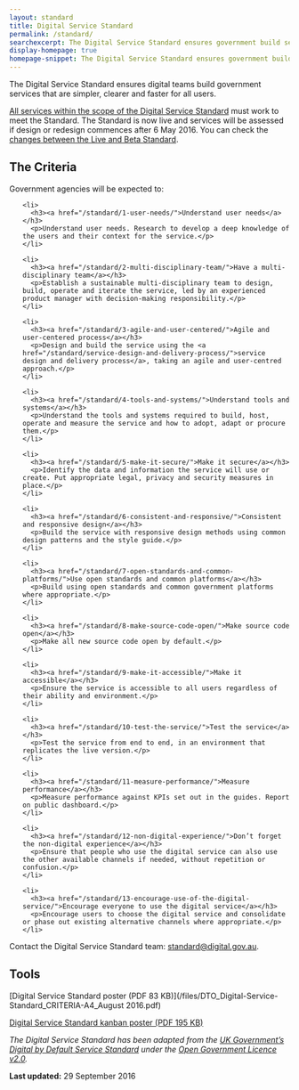 ```yaml
---
layout: standard
title: Digital Service Standard
permalink: /standard/
searchexcerpt: The Digital Service Standard ensures government build services that are simpler, clearer and faster for all users.
display-homepage: true
homepage-snippet: The Digital Service Standard ensures government build services that are simpler, clearer and faster for all users.
---
```


The Digital Service Standard ensures digital teams build government services that are simpler, clearer and faster for all users.

[All services within the scope of the Digital Service Standard](/standard/scope-of-standard/) must work to meet the Standard. The Standard is now live and services will be assessed if design or redesign commences after 6 May 2016. You can check the [changes between the Live and Beta Standard](/standard/changes-to-standard/).


<div class="dss-criteria-page-list">

  <h2>The Criteria</h2>
  <p>Government agencies will be expected to:</p>
  <ol>
  
    <li>
      <h3><a href="/standard/1-user-needs/">Understand user needs</a></h3>
      <p>Understand user needs. Research to develop a deep knowledge of the users and their context for the service.</p>
    </li>
    
    <li>
      <h3><a href="/standard/2-multi-disciplinary-team/">Have a multi-disciplinary team</a></h3>
      <p>Establish a sustainable multi-disciplinary team to design, build, operate and iterate the service, led by an experienced product manager with decision-making responsibility.</p>
    </li>
    
    <li>
      <h3><a href="/standard/3-agile-and-user-centered/">Agile and user-centered process</a></h3>
      <p>Design and build the service using the <a href="/standard/service-design-and-delivery-process/">service design and delivery process</a>, taking an agile and user-centred approach.</p>
    </li>
    
    <li>
      <h3><a href="/standard/4-tools-and-systems/">Understand tools and systems</a></h3>
      <p>Understand the tools and systems required to build, host, operate and measure the service and how to adopt, adapt or procure them.</p>
    </li>
    
    <li>
      <h3><a href="/standard/5-make-it-secure/">Make it secure</a></h3>
      <p>Identify the data and information the service will use or create. Put appropriate legal, privacy and security measures in place.</p>
    </li>
    
    <li>
      <h3><a href="/standard/6-consistent-and-responsive/">Consistent and responsive design</a></h3>
      <p>Build the service with responsive design methods using common design patterns and the style guide.</p>
    </li>
    
    <li>
      <h3><a href="/standard/7-open-standards-and-common-platforms/">Use open standards and common platforms</a></h3>
      <p>Build using open standards and common government platforms where appropriate.</p>
    </li>
    
    <li>
      <h3><a href="/standard/8-make-source-code-open/">Make source code open</a></h3>
      <p>Make all new source code open by default.</p>
    </li>
    
    <li>
      <h3><a href="/standard/9-make-it-accessible/">Make it accessible</a></h3>
      <p>Ensure the service is accessible to all users regardless of their ability and environment.</p>
    </li>
    
    <li>
      <h3><a href="/standard/10-test-the-service/">Test the service</a></h3>
      <p>Test the service from end to end, in an environment that replicates the live version.</p>
    </li>
    
    <li>
      <h3><a href="/standard/11-measure-performance/">Measure performance</a></h3>
      <p>Measure performance against KPIs set out in the guides. Report on public dashboard.</p>
    </li>
    
    <li>
      <h3><a href="/standard/12-non-digital-experience/">Don’t forget the non-digital experience</a></h3>
      <p>Ensure that people who use the digital service can also use the other available channels if needed, without repetition or confusion.</p>
    </li>
    
    <li>
      <h3><a href="/standard/13-encourage-use-of-the-digital-service/">Encourage everyone to use the digital service</a></h3>
      <p>Encourage users to choose the digital service and consolidate or phase out existing alternative channels where appropriate.</p>
    </li>
    
  </ol>

</div>

Contact the Digital Service Standard team: <a href="mailto:standard@digital.gov.au?subject=Feedback%20on%20the%20Standard">standard@digital.gov.au</a>.

## Tools
[Digital Service Standard poster (PDF 83 KB)](/files/DTO_Digital-Service-Standard_CRITERIA-A4_August 2016.pdf)

[Digital Service Standard kanban poster (PDF 195 KB)](/files/DTO_DSS_KANBAN_POSTER_WCAG_Aug30_A0.pdf)

*The Digital Service Standard has been adapted from the [UK Government’s Digital by Default Service Standard](https://www.gov.uk/service-manual/digital-by-default) under the [Open Government Licence v2.0](http://www.nationalarchives.gov.uk/doc/open-government-licence/version/2/).*

**Last updated:** 29 September 2016 
